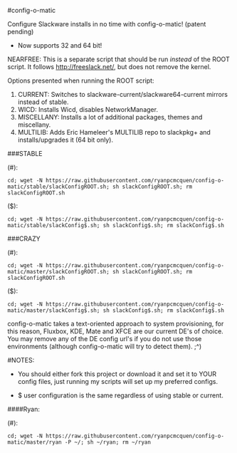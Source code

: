 #config-o-matic

Configure Slackware installs in no time with config-o-matic! (patent pending)

- Now supports 32 and 64 bit!

NEARFREE: This is a separate script that should be run *instead* of the ROOT script. It follows http://freeslack.net/, but does not remove the kernel.

Options presented when running the ROOT script:


1. CURRENT: Switches to slackware-current/slackware64-current mirrors instead of stable.
2. WICD: Installs Wicd, disables NetworkManager.
3. MISCELLANY: Installs a lot of additional packages, themes and miscellany.
4. MULTILIB: Adds Eric Hameleer's MULTILIB repo to slackpkg+ and installs/upgrades it (64 bit only).


###STABLE


(#):

```cd; wget -N https://raw.githubusercontent.com/ryanpcmcquen/config-o-matic/stable/slackConfigROOT.sh; sh slackConfigROOT.sh; rm slackConfigROOT.sh```

($):

```cd; wget -N https://raw.githubusercontent.com/ryanpcmcquen/config-o-matic/stable/slackConfig$.sh; sh slackConfig$.sh; rm slackConfig$.sh```


###CRAZY


(#):

```cd; wget -N https://raw.githubusercontent.com/ryanpcmcquen/config-o-matic/master/slackConfigROOT.sh; sh slackConfigROOT.sh; rm slackConfigROOT.sh```

($):

```cd; wget -N https://raw.githubusercontent.com/ryanpcmcquen/config-o-matic/master/slackConfig$.sh; sh slackConfig$.sh; rm slackConfig$.sh```


config-o-matic takes a text-oriented approach to system provisioning, for this reason, Fluxbox, KDE, Mate and XFCE are our current DE's of choice. You may remove any of the DE config url's if you do not use those environments (although config-o-matic will try to detect them).  ;^)

#NOTES:
 - You should either fork this project or download it and set it to YOUR config files, just running my scripts will set up my preferred configs.

 - $ user configuration is the same regardless of using stable or current.


####Ryan:

(#):

```cd; wget -N https://raw.githubusercontent.com/ryanpcmcquen/config-o-matic/master/ryan -P ~/; sh ~/ryan; rm ~/ryan```
